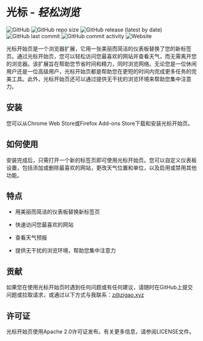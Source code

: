 # 光标 - *轻松浏览*

![GitHub](https://img.shields.io/github/license/ZigaoWang/daztab)
![GitHub repo size](https://img.shields.io/github/repo-size/ZigaoWang/daztab)
![GitHub release (latest by date)](https://img.shields.io/github/v/release/ZigaoWang/daztab)
![GitHub last commit](https://img.shields.io/github/last-commit/ZigaoWang/daztab)
![GitHub commit activity](https://img.shields.io/github/commit-activity/w/ZigaoWang/daztab)
![Website](https://img.shields.io/website?down_message=offline&up_message=online&url=https%3A%2F%2Fdaztab.com)

光标开始页是一个浏览器扩展，它用一张美丽而简洁的仪表板替换了您的新标签页。通过光标开始页，您可以轻松访问您最喜欢的网站并查看天气，而无需离开您的浏览器。该扩展旨在帮助您节省时间和精力，同时浏览网络。无论您是一位休闲用户还是一位高级用户，光标开始页都是帮助您在更短的时间内完成更多任务的完美工具。此外，光标开始页还可以通过提供无干扰的浏览环境来帮助您集中注意力。

## 安装

您可以从Chrome Web Store或Firefox Add-ons Store下载和安装光标开始页。

## 如何使用

安装完成后，只需打开一个新的标签页即可使用光标开始页。您可以自定义仪表板设置，包括添加或删除最喜欢的网站，更改天气位置和单位，以及启用或禁用其他功能。

## 特点

- 用美丽而简洁的仪表板替换新标签页

- 快速访问您最喜欢的网站

- 查看天气预报

- 提供无干扰的浏览环境，帮助您集中注意力

## 贡献

如果您在使用光标开始页时遇到任何问题或有任何建议，请随时在GitHub上提交问题或拉取请求，或通过以下方式与我联系：z@zigao.xyz

## 许可证

光标开始页使用Apache 2.0许可证发布。有关更多信息，请参阅LICENSE文件。
